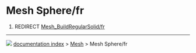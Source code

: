 # Mesh Sphere/fr
1.  REDIRECT [Mesh_BuildRegularSolid/fr](Mesh_BuildRegularSolid/fr.md)



---
![](images/Button_right.svg) [documentation index](../README.md) > [Mesh](Mesh_Workbench.md) > Mesh Sphere/fr
